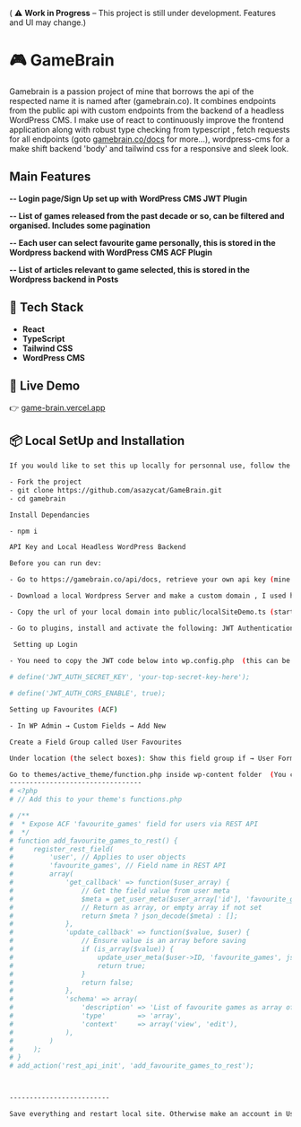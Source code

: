 
( ⚠️ **Work in Progress** – This project is still under development. Features and UI may change.)

# 🎮 GameBrain

Gamebrain is a passion project of mine that borrows the api of the respected name it is named after (gamebrain.co). It combines endpoints from the public api with custom endpoints from the backend of a headless WordPress CMS. I make use of react to continuously improve the frontend application along with robust type checking from typescript , fetch requests for all endpoints (goto [gamebrain.co/docs](https://gamebrain.co/api/docs/quickstart) for more...), wordpress-cms for a make shift backend 'body' and tailwind css for a responsive and sleek look.

## Main Features

**-- Login page/Sign Up set up with WordPress CMS JWT Plugin**

**-- List of games released from the past decade or so, can be filtered and organised. Includes some pagination**

**-- Each user can select favourite game personally, this is stored in the Wordpress backend with WordPress CMS ACF Plugin**

**-- List of articles relevant to game selected, this is stored in the Wordpress backend in Posts**

## 🚀 Tech Stack
- **React**
- **TypeScript**
- **Tailwind CSS**
- **WordPress CMS**

## 🔗 Live Demo
👉 [game-brain.vercel.app](https://game-brain.vercel.app)

## 📦 Local SetUp and Installation

```bash
If you would like to set this up locally for personnal use, follow the instructions below 

- Fork the project
- git clone https://github.com/asazycat/GameBrain.git
- cd gamebrain

Install Dependancies

- npm i

API Key and Local Headless WordPress Backend

Before you can run dev:

- Go to https://gamebrain.co/api/docs, retrieve your own api key (mine is a free version that is limited to 50 requests a day). Copy the key into apiKey.ts 

- Download a local Wordpress Server and make a custom domain , I used https://localwp.com/ocal. If you have your own, then you can set up the local wordpress server with that and make your     domain there.

- Copy the url of your local domain into public/localSiteDemo.ts (start the site in your local wordpress server)

- Go to plugins, install and activate the following: JWT Authentication for WP-API (For authentication), ACF (Active Custom Fields), Simple Local Avatars (for other user details like profile pic)

 Setting up Login

- You need to copy the JWT code below into wp.config.php  (this can be found in your localsite folder, public/app). Add it above this line:  `That`s all, stop editing! Happy blogging`.
 
# define('JWT_AUTH_SECRET_KEY', 'your-top-secret-key-here');

# define('JWT_AUTH_CORS_ENABLE', true);

Setting up Favourites (ACF)

- In WP Admin → Custom Fields → Add New

Create a Field Group called User Favourites

Under location (the select boxes): Show this field group if → User Form → is equal to → All

Go to themes/active_theme/function.php inside wp-content folder  (You can check which theme is active in Apperance/Themes on Wp-admin page). Select the functions.php and add the code below at the very end for custom fields into users 
---------------------------------
# <?php
# // Add this to your theme's functions.php

# /**
#  * Expose ACF 'favourite_games' field for users via REST API
#  */
# function add_favourite_games_to_rest() {
#     register_rest_field(
#         'user', // Applies to user objects
#         'favourite_games', // Field name in REST API
#         array(
#             'get_callback' => function($user_array) {
#                 // Get the field value from user meta
#                 $meta = get_user_meta($user_array['id'], 'favourite_games', true);
#                 // Return as array, or empty array if not set
#                 return $meta ? json_decode($meta) : [];
#             },
#             'update_callback' => function($value, $user) {
#                 // Ensure value is an array before saving
#                 if (is_array($value)) {
#                     update_user_meta($user->ID, 'favourite_games', json_encode($value));
#                     return true;
#                 }
#                 return false;
#             },
#             'schema' => array(
#                 'description' => 'List of favourite games as array of IDs',
#                 'type'        => 'array',
#                 'context'     => array('view', 'edit'),
#             ),
#         )
#     );
# }
# add_action('rest_api_init', 'add_favourite_games_to_rest'); 



-------------------------

Save everything and restart local site. Otherwise make an account in Users of WP-admin or use the  WP-admin login details to log into BrainGame.